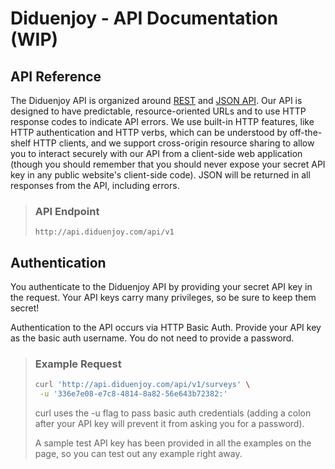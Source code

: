 # Diduenjoy - API Documentation (WIP)

## API Reference

The Diduenjoy API is organized around [REST](https://en.wikipedia.org/wiki/Representational_state_transfer) and [JSON API](http://jsonapi.org/).
Our API is designed to have predictable, resource-oriented URLs and to use HTTP response codes to indicate API errors. We use built-in HTTP features, like HTTP authentication and HTTP verbs, which can be understood by off-the-shelf HTTP clients, and we support cross-origin resource sharing to allow you to interact securely with our API from a client-side web application (though you should remember that you should never expose your secret API key in any public website's client-side code). JSON will be returned in all responses from the API, including errors.

> ### API Endpoint
> 
> ``` http://api.diduenjoy.com/api/v1 ```

## Authentication

You authenticate to the Diduenjoy API by providing your secret API key in the request.
Your API keys carry many privileges, so be sure to keep them secret!

Authentication to the API occurs via HTTP Basic Auth. Provide your API key as the basic auth username. You do not need to provide a password.

> ### Example Request
> 
> ```bash
> curl 'http://api.diduenjoy.com/api/v1/surveys' \
>  -u '336e7e08-e7c8-4814-8a82-56e643b72382:'
>  ```
> 
> curl uses the -u flag to pass basic auth credentials (adding a colon after your API key will prevent it from asking you for a password).
> 
> A sample test API key has been provided in all the examples on the page, so you can test out any example right away.
